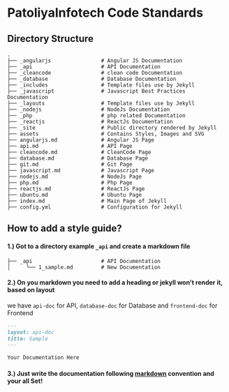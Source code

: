 # PatoliyaInfotech Code Standards


## Directory Structure
```
.
├── _angularjs                # Angular JS Documentation
├── _api                      # API Documentation
├── _cleancode                # clean code Documentation
├── _database                 # Database Documentation
├── _includes                 # Template files use by Jekyll
├── _javascript               # Javascript Best Practices Documentation
├── _layouts                  # Template files use by Jekyll
├── _nodejs                   # NodeJs Documentation
├── _php                      # php related Documentation
├── _reactjs                  # ReactJs Documentation
├── _site                     # Public directory rendered by Jekyll
├── assets                    # Contains Styles, Images and SVG
├── angularjs.md              # Angular JS Page
├── api.md                    # API Page
├── cleancode.md              # CleanCode Page
├── database.md               # Database Page
├── git.md                    # Git Page
├── javascript.md             # Javascript Page
├── nodejs.md                 # NodeJs Page
├── php.md                    # Php Page
├── reactjs.md                # ReactJs Page
├── ubuntu.md                 # Ubuntu Page
├── index.md                  # Main Page of Jekyll
├── config.yml                # Configuration for Jekyll
```

## How to add a style guide?

#### 1.) Got to a directory example `_api` and create a markdown file
```
├── _api                      # API Documentation
│     └── 1_sample.md         # New Documentation
```

#### 2.) On you markdown you need to add a heading or jekyll won't render it, based on layout
we have `api-doc` for API, `database-doc` for Database and `frontend-doc` for Frontend

```markdown
---
layout: api-doc
title: Sample
---

Your Documentation Here

```

#### 3.) Just write the documentation following [markdown](http://assemble.io/docs/Cheatsheet-Markdown.html) convention and your all Set!
